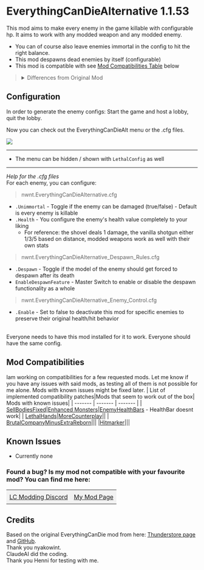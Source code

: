 # EverythingCanDieAlternative 1.1.53

This mod aims to make every enemy in the game killable with configurable hp. It aims to work with any modded weapon and any modded enemy.
- You can of course also leave enemies immortal in the config to hit the right balance.
- This mod despawns dead enemies by itself (configurable)
- This mod is compatible with see [Mod Compatibilities Table](#Mod-Compatibilities) below

> <details><summary> Differences from Original Mod</summary>- No separate shotgun/melee weapon settings<br>- No Explosion Effects: Enemies simply despawn or play their death animation if allowed to by the despawn config<br>- An alternative version of the EverythingCanDie mod from TheFluff as it did not work for me with a few modded enemies.</details>

## Configuration
In order to generate the enemy configs: Start the game and host a lobby, quit the lobby.

Now you can check out the EverythingCanDieAlt menu or the .cfg files.

![](https://i.imgur.com/jMikt8q.png)
____
- The menu can be hidden / shown with `LethalConfig` as well
____
_Help for the .cfg files_
<br>For each enemy, you can configure:
> nwnt.EverythingCanDieAlternative.cfg
- `.Unimmortal` - Toggle if the enemy can be damaged (true/false) - Default is every enemy is killable
- `.Health` - You configure the enemy's health value completely to your liking
  - For reference: the shovel deals 1 damage, the vanilla shotgun either 1/3/5 based on distance, modded weapons work as well with their own stats

> nwnt.EverythingCanDieAlternative_Despawn_Rules.cfg<br>
- `.Despawn` - Toggle if the model of the enemy should get forced to despawn after its death
- `EnableDespawnFeature` - Master Switch to enable or disable the despawn functionality as a whole

> nwnt.EverythingCanDieAlternative_Enemy_Control.cfg<br>
- `.Enable` - Set to false to deactivate this mod for specific enemies to preserve their original health/hit behavior

<br>Everyone needs to have this mod installed for it to work. Everyone should have the same config.

## Mod Compatibilities
Iam working on compatibilities for a few requested mods. Let me know if you have any issues with said mods, as testing all of them is not possible for me alone. Mods with known issues might be fixed later.
| List of implemented compatibility patches|Mods that seem to work out of the box| Mods with known issues|
| ------- | ------- | ------- |
| [SellBodiesFixed](https://thunderstore.io/c/lethal-company/p/Entity378/SellBodiesFixed/)|[Enhanced Monsters](https://thunderstore.io/c/lethal-company/p/VELD/Enhanced_Monsters/)|[EnemyHealthBars](https://thunderstore.io/c/lethal-company/p/NotezyTeam/EnemyHealthBars/) - HealthBar doesnt work|
| [LethalHands](https://thunderstore.io/c/lethal-company/p/SlapItNow/LethalHands/)|[MoreCounterplay](https://thunderstore.io/c/lethal-company/p/BaronDrakula/MoreCounterplay/)||
| [BrutalCompanyMinusExtraReborn](https://thunderstore.io/c/lethal-company/p/SoftDiamond/BrutalCompanyMinusExtraReborn/)|||
|[Hitmarker](https://thunderstore.io/c/lethal-company/p/Zehs/Hitmarker/)|||

## Known Issues
- Currently none

<h3>Found a bug? Is my mod not compatible with your favourite mod? You can find me here:</h3>

<table>
  <tr>
    <td style="padding: 8px; background-color: #f2f2f2;"><a href="https://discord.gg/8DgrNrH8Z5">LC Modding Discord</a></td>
    <td style="padding: 8px; background-color: #f2f2f2;"><a href="https://discord.com/channels/1168655651455639582/1348071762549805208">My Mod Page</a></td>
  </tr>
</table>

## Credits
Based on the original EverythingCanDie mod from here: [Thunderstore page](https://thunderstore.io/c/lethal-company/p/TheFluff/EverythingCanDie/) and [GitHub](https://github.com/nyakowint/EverythingCanDie-LC/tree/main).
<br> Thank you nyakowint.
<br> ClaudeAI did the coding. 
<br> Thank you Henni for testing with me.
